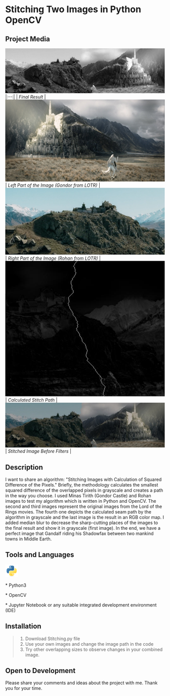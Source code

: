 # Stitching Two Images in Python OpenCV

## Project Media
![Dxxxxx](https://github.com/omerfaruktekin13/Stitching-Two-Images-in-Python-OpenCV/blob/main/Media/e.jpg "Deneme ")
|:--:|
| *Final Result* |
![Dxxxxx](https://github.com/omerfaruktekin13/Stitching-Two-Images-in-Python-OpenCV/blob/main/Media/a.jpg "Deneme ")
| *Left Part of the Image (Gondor from LOTR)* |
![Dxxxxx](https://github.com/omerfaruktekin13/Stitching-Two-Images-in-Python-OpenCV/blob/main/Media/b.png "Deneme ")
| *Right Part of the Image (Rohan from LOTR)* |
![Dxxxxx](https://github.com/omerfaruktekin13/Stitching-Two-Images-in-Python-OpenCV/blob/main/Media/c.jpg "Deneme ")
| *Calculated Stitch Path* |
![Dxxxxx](https://github.com/omerfaruktekin13/Stitching-Two-Images-in-Python-OpenCV/blob/main/Media/d.jpg "Deneme ")
| *Stitched Image Before Filters* |

## Description
I want to share an algorithm: "Stitching Images with Calculation of Squared Difference of the Pixels." Briefly, the methodology calculates the smallest squared difference of the overlapped pixels in grayscale and creates a path in the way you choose. I used Minas Tirith (Gondor Castle) and Rohan images to test my algorithm which is written in Python and OpenCV. The second and third images represent the original images from the Lord of the Rings movies. The fourth one depicts the calculated seam path by the algorithm in grayscale and the last image is the result in an RGB color map. I added median blur to decrease the sharp-cutting places of the images to the final result and show it in grayscale (first image). In the end, we have a perfect image that Gandalf riding his Shadowfax between two mankind towns in Middle Earth. 

## Tools and Languages
<a href="https://www.python.org" target="_blank" rel="noreferrer"> <img src="https://raw.githubusercontent.com/devicons/devicon/master/icons/python/python-original.svg" alt="python" width="40" height="40"/> </a>
<p> * Python3 </p>
<p> * OpenCV </p>
<p> * Jupyter Notebook or any suitable integrated development environment (IDE) </p>

## Installation
> 1. Download Stitching.py file
> 2. Use your own images and change the image path in the code
> 3. Try other overlapping sizes to observe changes in your combined image.

## Open to Development
Please share your comments and ideas about the project with me. Thank you for your time.
